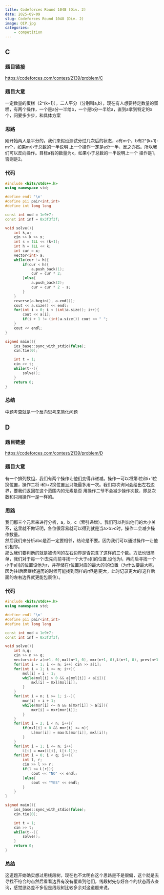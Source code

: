 ```yaml
---
title: Codeforces Round 1048 (Div. 2)
date: 2025-09-09
slug: Codeforces Round 1048 (Div. 2)
image: OIP.jpg
categories:
    - competition
---
```


## C

### 题目链接
https://codeforces.com/contest/2139/problem/C

### 题目大意
一定数量的蛋糕（2^(k+1)），二人平分（分别叫a,b），现在有人想要特定数量的蛋糕，有两个操作，一个是a分一半给b，一个是b分一半给a，直到a拿到特定的x个，问要多少步，和具体方案

### 思路
刚开始两人是平分的，我们来假设测试分过几次后的状态，a有m个，b有2^(k+1)-m个，如果m小于总数的一半说明
上一个操作一定是a分一半，反之亦然。所以我们可以反向操作。目标a有的数量为x，如果小于总数的一半说明上一个
操作是1，否则是2。

### 代码
```cpp
#include <bits/stdc++.h>
using namespace std;

#define endl '\n'
#define pii pair<int,int>
#define int long long

const int mod = 1e9+7;
const int inf = 0x3f3f3f;

void solve(){
    int k,x;
    cin >> k >> x;
    int s = 1LL << (k+1);
    int h = 1LL << k;
    int cur = x;
    vector<int> a;
    while(cur != h){
        if(cur < h){
            a.push_back(1);
            cur = cur * 2;
        }else{
            a.push_back(2);
            cur = cur * 2 - s;
        }
    }
    reverse(a.begin(), a.end());
    cout << a.size() << endl;
    for(int i = 0; i < (int)a.size(); i++){
        cout << a[i];
        if(i + 1 != (int)a.size()) cout << " ";
    }
    cout << endl;
}

signed main(){
    ios_base::sync_with_stdio(false);
    cin.tie(0);

    int t = 1;
    cin >> t;
    while(t--){
        solve();
    }
    return 0;
}
```

### 总结
中题考查就是一个反向思考来简化问题

## D

### 题目链接
https://codeforces.com/contest/2139/problem/D

### 题目大意
有一个排列数组，我们有两个操作让他们变得非递减。操作一可以将第i位和i+1位换位置，操作二将
i和i+2换位置且只能最多用一次。我们每次询问会给出左右边界，要我们返回在这个范围内的元素是否
用操作二爷不会减少操作次数，即总次数和只用操作一是一样的。

### 思路
我们那三个元素来进行分析，a，b，c（索引递增）。我们可以列出他们的大小关系，这里就不做证明，各位很容易就可以得到就是当a>b>c时，操作二会减少操作数量。   
然后我们来分析abc是否一定要相邻，结论是不要。因为我们可以通过操作一让他们相邻。   
那么我们要判断的就是被询问的左右边界是否包含了这样的三个数。方法也很简单，我们对于每一个i去先向前寻找一个大于a[i]的位置,设他为l，再向后寻找一个小于a[i]的位置设他为r，并存储在r位置对应的最大的l的位置（为什么要最大呢，因为往i后面继续遍历的时候可能找到同样的r但是l更大，此时记录更大的l这样后面的左右边界就更能包裹住）。

### 代码
```cpp
#include <bits/stdc++.h>
using namespace std;

#define endl '\n'
#define pii pair<int,int>
#define int long long

const int mod = 1e9+7;
const int inf = 0x3f3f3f;

void solve(){
    int n,q;
    cin >> n >> q;
    vector<int> a(n+1, 0),mxl(n+1, 0), mxr(n+1, 0),L(n+1, 0), prev(n+1, 0);
    for(int i = 1; i <= n; i++) cin >> a[i];
    for(int i = 1; i <= n; i++){
        mxl[i] = i - 1;
        while(mxl[i] > 0 && a[mxl[i]] < a[i]){
            mxl[i] = mxl[mxl[i]];
        }
    }
    for(int i = n; i >= 1; i--){
        mxr[i] = i + 1;
        while(mxr[i] <= n && a[mxr[i]] > a[i]){
            mxr[i] = mxr[mxr[i]];
        }
    }
    for(int i = 2; i < n; i++){
        if(mxl[i] > 0 && mxr[i] <= n){
            L[mxr[i]] = max(L[mxr[i]], mxl[i]);
        }
    }
    for(int i = 1; i <= n; i++)
        L[i] = max(L[i], L[i-1]);
    for(int i = 0; i < q; i++){
        int l, r;
        cin >> l >> r;
        if(l <= L[r]){
            cout << "NO" << endl;
        }else{
            cout << "YES" << endl;
        }
    }
}

signed main(){
    ios_base::sync_with_stdio(false);
    cin.tie(0);

    int t = 1;
    cin >> t;
    while(t--){
        solve();
    }
    return 0;
}
```

### 总结
这道题开始确实想过用线段树，现在也不太明白这个思路是不是很偏，这个就是去寻找不符合的点然后看看边界有没有覆盖到他们，线段树先存好各个的状态再去查询，感觉思路差不多但是线段树比较多余对这道题来说。